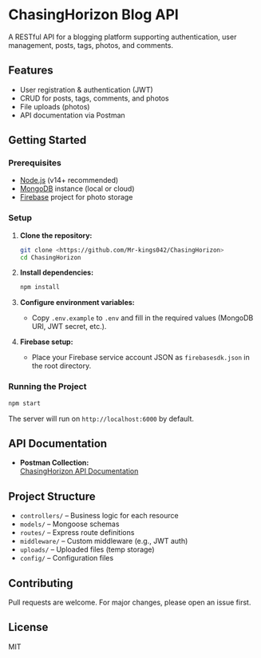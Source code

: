 # ChasingHorizon Blog API

A RESTful API for a blogging platform supporting authentication, user management, posts, tags, photos, and comments.

## Features

- User registration & authentication (JWT)
- CRUD for posts, tags, comments, and photos
- File uploads (photos)
- API documentation via Postman

## Getting Started

### Prerequisites

- [Node.js](https://nodejs.org/) (v14+ recommended)
- [MongoDB](https://www.mongodb.com/) instance (local or cloud)
- [Firebase](https://firebase.google.com/) project for photo storage

### Setup

1. **Clone the repository:**
   ```sh
   git clone <https://github.com/Mr-kings042/ChasingHorizon>
   cd ChasingHorizon
   ```

2. **Install dependencies:**
   ```sh
   npm install
   ```

3. **Configure environment variables:**
   - Copy `.env.example` to `.env` and fill in the required values (MongoDB URI, JWT secret, etc.).

4. **Firebase setup:**
   - Place your Firebase service account JSON as `firebasesdk.json` in the root directory.

### Running the Project

```sh
npm start
```
The server will run on `http://localhost:6000` by default.

## API Documentation

- **Postman Collection:**  
  [ChasingHorizon API Documentation](https://www.postman.com/techking042/workspace/chasing-horizons/collection/34542175-66314885-f541-4167-950b-e8c50eec416c?action=share&creator=34542175)

## Project Structure

- `controllers/` – Business logic for each resource
- `models/` – Mongoose schemas
- `routes/` – Express route definitions
- `middleware/` – Custom middleware (e.g., JWT auth)
- `uploads/` – Uploaded files (temp storage)
- `config/` – Configuration files

## Contributing

Pull requests are welcome. For major changes, please open an issue first.

## License

MIT
